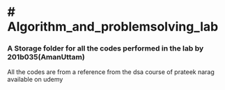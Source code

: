 <h1># Algorithm_and_problemsolving_lab</h1>
<h3>A Storage folder for all the codes performed in the lab by 201b035(AmanUttam)</h3>
All the codes are from a reference from the dsa course of prateek narag available on udemy<p>


